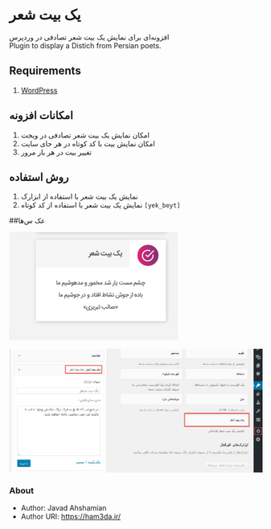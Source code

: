 # یک بیت شعر 

افزونه‌ای برای نمایش یک بیت شعر تصادفی در وردپرس
<br>
Plugin to display a Distich from Persian poets.

## Requirements
1. [WordPress](https://wordpress.org/)

## امکانات افزونه
1. امکان نمایش یک بیت شعر تصادفی در ویجت
1. امکان نمایش بیت با کد کوتاه در هر جای سایت
1. تغییر بیت در هر بار مرور

## روش استفاده
1. نمایش یک بیت شعر با استفاده از ابزارک
1. نمایش یک بیت شعر با استفاده از کد کوتاه `[yek_beyt]`

##عک س‌ها

![screenshot 1](screenshot-2.png)

![screenshot 2](screenshot-1.png)

### About
* Author: Javad Ahshamian
* Author URI: https://ham3da.ir/